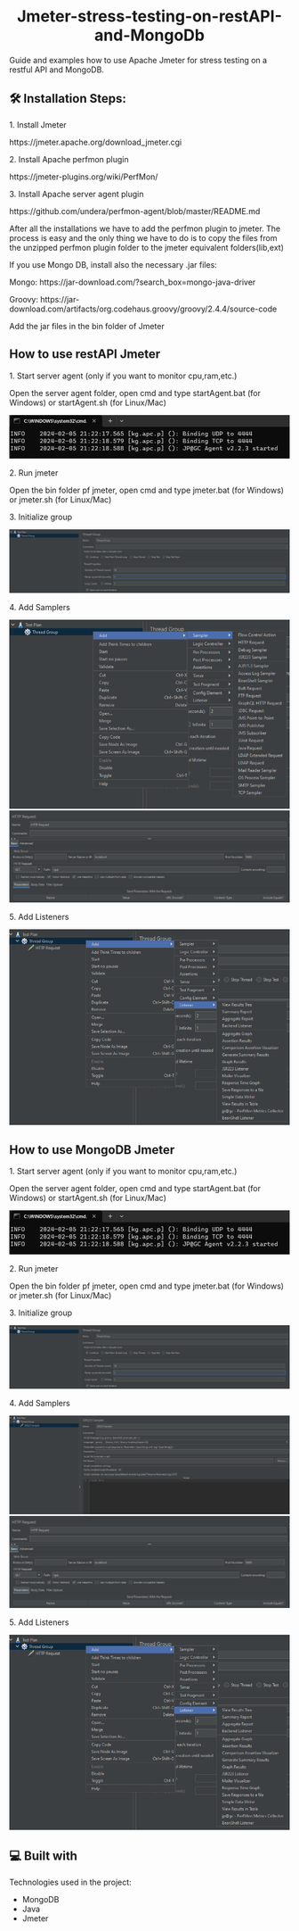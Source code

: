 <h1 align="center" id="title">Jmeter-stress-testing-on-restAPI-and-MongoDb</h1>

<p id="description">Guide and examples how to use Apache Jmeter for stress testing on a restful API and MongoDB.</p>

<h2>🛠️ Installation Steps:</h2>

<p>1. Install Jmeter</p>
<p>https://jmeter.apache.org/download_jmeter.cgi</p>

<p>2. Install Apache perfmon plugin</p>
<p>https://jmeter-plugins.org/wiki/PerfMon/</p>

<p>3. Install Apache server agent plugin</p>
<p>https://github.com/undera/perfmon-agent/blob/master/README.md</p>

<p>After all the installations we have to add the perfmon plugin to jmeter. The process is easy and the only thing we have to do is to copy the files from the unzipped perfmon plugin folder to the jmeter equivalent folders(lib,ext)</p>

<p>If you use Mongo DB, install also the necessary .jar files:</p>
<p>Mongo: https://jar-download.com/?search_box=mongo-java-driver</p>
<p>Groovy: https://jar-download.com/artifacts/org.codehaus.groovy/groovy/2.4.4/source-code</p>
<p>Add the jar files in the bin folder of Jmeter</p>

<h2>How to use restAPI Jmeter</h2>
<p>1. Start server agent (only if you want to monitor cpu,ram,etc.)</p>
<p>Open the server agent folder, open cmd and type startAgent.bat (for Windows) or startAgent.sh (for Linux/Mac)</p>
<img alt="" src="./Readme_instruction_screenshots/server_connected.png">

<p>2. Run jmeter</p>
<p>Open the bin folder pf jmeter, open cmd and type jmeter.bat (for Windows) or jmeter.sh (for Linux/Mac)</p>
<p>3. Initialize group</p>
<img alt="" src="./Readme_instruction_screenshots/thread_group.png">
<p>4. Add Samplers</p>
<img alt="" src="./Readme_instruction_screenshots/sampler_http.png">
<img alt="" src="./Readme_instruction_screenshots/request_http.png">
<p>5. Add Listeners</p>
<img alt="" src="./Readme_instruction_screenshots/listener.png">

<h2>How to use MongoDB Jmeter</h2>
<p>1. Start server agent (only if you want to monitor cpu,ram,etc.)</p>
<p>Open the server agent folder, open cmd and type startAgent.bat (for Windows) or startAgent.sh (for Linux/Mac)</p>
<img alt="" src="./Readme_instruction_screenshots/server_connected.png">

<p>2. Run jmeter</p>
<p>Open the bin folder pf jmeter, open cmd and type jmeter.bat (for Windows) or jmeter.sh (for Linux/Mac)</p>
<p>3. Initialize group</p>
<img alt="" src="./Readme_instruction_screenshots/thread_group.png">
<p>4. Add Samplers</p>
<img alt="" src="./Readme_instruction_screenshots/sampler_mongo.png">
<img alt="" src="./Readme_instruction_screenshots/request_http.png">
<p>5. Add Listeners</p>
<img alt="" src="./Readme_instruction_screenshots/listener.png">

<h2>💻 Built with</h2>
Technologies used in the project:

- MongoDB
- Java
- Jmeter
